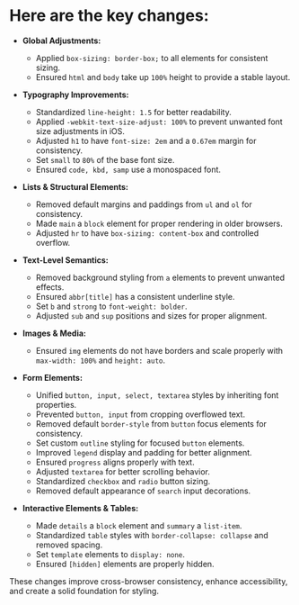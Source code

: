 # Here are the key changes:

- **Global Adjustments:**  
  - Applied `box-sizing: border-box;` to all elements for consistent sizing.  
  - Ensured `html` and `body` take up `100%` height to provide a stable layout.  

- **Typography Improvements:**  
  - Standardized `line-height: 1.5` for better readability.  
  - Applied `-webkit-text-size-adjust: 100%` to prevent unwanted font size adjustments in iOS.  
  - Adjusted `h1` to have `font-size: 2em` and a `0.67em` margin for consistency.  
  - Set `small` to `80%` of the base font size.  
  - Ensured `code, kbd, samp` use a monospaced font.  

- **Lists & Structural Elements:**  
  - Removed default margins and paddings from `ul` and `ol` for consistency.  
  - Made `main` a `block` element for proper rendering in older browsers.  
  - Adjusted `hr` to have `box-sizing: content-box` and controlled overflow.  

- **Text-Level Semantics:**  
  - Removed background styling from `a` elements to prevent unwanted effects.  
  - Ensured `abbr[title]` has a consistent underline style.  
  - Set `b` and `strong` to `font-weight: bolder`.  
  - Adjusted `sub` and `sup` positions and sizes for proper alignment.  

- **Images & Media:**  
  - Ensured `img` elements do not have borders and scale properly with `max-width: 100%` and `height: auto`.  

- **Form Elements:**  
  - Unified `button, input, select, textarea` styles by inheriting font properties.  
  - Prevented `button, input` from cropping overflowed text.  
  - Removed default `border-style` from `button` focus elements for consistency.  
  - Set custom `outline` styling for focused `button` elements.  
  - Improved `legend` display and padding for better alignment.  
  - Ensured `progress` aligns properly with text.  
  - Adjusted `textarea` for better scrolling behavior.  
  - Standardized `checkbox` and `radio` button sizing.  
  - Removed default appearance of `search` input decorations.  

- **Interactive Elements & Tables:**  
  - Made `details` a `block` element and `summary` a `list-item`.  
  - Standardized `table` styles with `border-collapse: collapse` and removed spacing.  
  - Set `template` elements to `display: none`.  
  - Ensured `[hidden]` elements are properly hidden.  

These changes improve cross-browser consistency, enhance accessibility, and create a solid foundation for styling.
